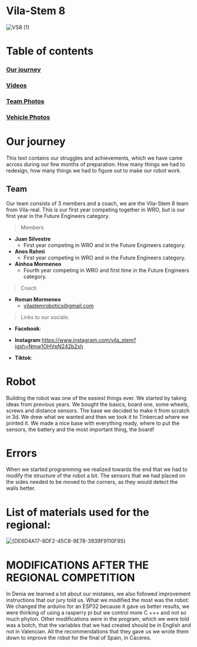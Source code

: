 # Vila-Stem 8
![VS8 (1)](https://github.com/user-attachments/assets/a4774f91-6fe7-40f2-a07a-25e1a2d4d9e4)
# Table of contents
### [Our journey](#our-journey)
### [Videos](/Videos/)
### [Team Photos](/t-photos/)
### [Vehicle Photos](/v-photos/)
# Our journey
This text contains our struggles and achievements, which we have came across during our few months of preparation. How many things we had to redesign, how many things we had to figure out to make our robot work.

## Team
Our team consists of 3 members and a coach, we are the Vila-Stem 8 team from Vila-real. This is our first year competing together in WRO, but is our first year in the Future Engineers category.

>Members

- **Juan Silvestre**
  - First year competing in WRO and in the Future Engineers category.
- **Anes Rahmi**
  - First year competing in WRO and in the Future Engineers category.
- **Ainhoa Mormeneo**
  - Fourth year competing in WRO and first time in the Future Engineers category.

>Coach

- **Roman Mormeneo**
  - vilastemrobotics@gmail.com

>Links to our socials:
  - **Facebook**:
 
  - **Instagram**:https://www.instagram.com/vila_stem?igsh=Nmw1OHVpN242b2xh

  - **Tiktok**:
# Robot
Building the robot was one of the easiest things ever. We started by taking ideas from previous years. We bought the basics, board one, some wheels, screws and distance sensors. The base we decided to make it from scratch in 3d. We drew what we wanted and then we took it to Tinkercad where we printed it. We made a nice base with everything ready, where to put the sensors, the battery and the most important thing, the board!

# Errors
When we started programming we realized towards the end that we had to modify the structure of the robot a bit. The sensors that we had placed on the sides needed to be moved to the corners, as they would detect the walls better.

# List of materials used for the regional:

![{DE6D4A17-8DF2-45C8-9E78-3939F9110F95}](https://github.com/user-attachments/assets/a7a883ee-b089-45c3-998b-ecc6a5885cd1)

# MODIFICATIONS AFTER THE REGIONAL COMPETITION
In Denia we learned a lot about our mistakes, we also followed improvement instructions that our jury told us. 
What we modified the most was the robot: We changed the arduino for an ESP32 because it gave us better results, we were thinking of using a rasperry pi but we control more C +++ and not so much phyton. Other modifications were in the program, which we were told was a botch, that the variables that we had created should be in English and not in Valencian. All the recommendations that they gave us we wrote them down to improve the robot for the final of Spain, in Cáceres.


